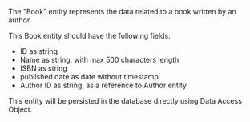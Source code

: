 The "Book" entity represents the data related to a book written by an author.

This Book entity should have the following fields:
- ID as string
- Name as string, with max 500 characters length
- ISBN as string
- published date as date without timestamp
- Author ID as string, as a reference to Author entity

This entity will be persisted in the database directly using Data Access Object.